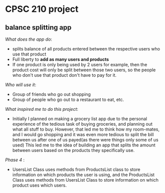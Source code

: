 # CPSC 210 project 

## balance splitting app

*What does the app do*:
- splits balance of all products entered between the respective users who use that product
- Full liberty to **add as many users and products**
- If one product is only being used by 2 users for example, then the product cost will only be split between those two 
users, so the people who don't use that product don't have to pay for it.

*Who will use it*:

- Group of friends who go out shopping
- Group of people who go out to a restaurant to eat, etc.

*What inspired me to do this project*:

- Initially I planned on making a grocery list app due to the personal experience of the tedious task of buying 
groceries, and planning out what all stuff to buy. However, that led me to think how my room-mates, and I would go shopping
and it was even more tedious to split the bill between us after one of us payed(as there were things only some of us used)
This led me to the idea of building an app that splits the amount between users based on the products they specifically use.


*Phase 4* :
- UsersList Class uses methods from ProductsList class to store information on which products the user is using,
 and the ProductsList Class uses methods from UsersList Class to store information on which product uses which users.